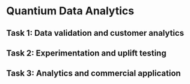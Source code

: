 # Quantium Data Analytics

## Task 1: Data validation and customer analytics

## Task 2: Experimentation and uplift testing

## Task 3: Analytics and commercial application